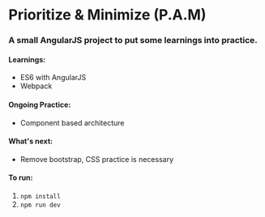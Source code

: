 # Prioritize & Minimize (P.A.M)

### A small AngularJS project to put some learnings into practice.

#### Learnings:
* ES6 with AngularJS
* Webpack

#### Ongoing Practice:
* Component based architecture 

#### What's next:
* Remove bootstrap, CSS practice is necessary

#### To run:

1. `npm install`
2. `npm run dev`
